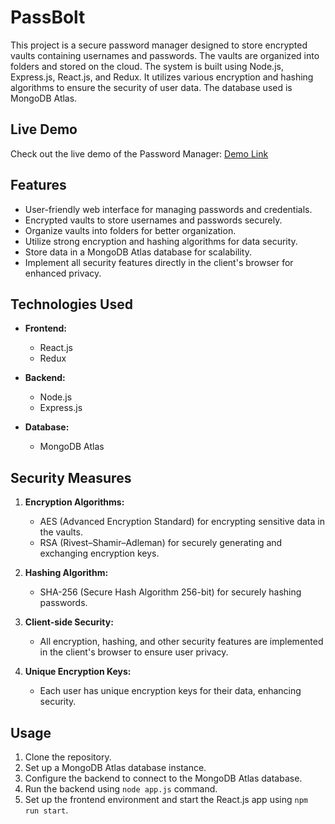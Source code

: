 # PassBolt

This project is a secure password manager designed to store encrypted vaults containing usernames and passwords. 
The vaults are organized into folders and stored on the cloud. The system is built using Node.js, Express.js, React.js, 
and Redux. It utilizes various encryption and hashing algorithms to ensure the security of user data. 
The database used is MongoDB Atlas.

## Live Demo

Check out the live demo of the Password Manager: [Demo Link](https://passbolt.netlify.app/)

## Features

- User-friendly web interface for managing passwords and credentials.
- Encrypted vaults to store usernames and passwords securely.
- Organize vaults into folders for better organization.
- Utilize strong encryption and hashing algorithms for data security.
- Store data in a MongoDB Atlas database for scalability.
- Implement all security features directly in the client's browser for enhanced privacy.

## Technologies Used

- **Frontend:**
  - React.js
  - Redux

- **Backend:**
  - Node.js
  - Express.js

- **Database:**
  - MongoDB Atlas

## Security Measures

1. **Encryption Algorithms:**
   - AES (Advanced Encryption Standard) for encrypting sensitive data in the vaults.
   - RSA (Rivest–Shamir–Adleman) for securely generating and exchanging encryption keys.

2. **Hashing Algorithm:**
   - SHA-256 (Secure Hash Algorithm 256-bit) for securely hashing passwords.

3. **Client-side Security:**
   - All encryption, hashing, and other security features are implemented in the client's browser to ensure user privacy.

4. **Unique Encryption Keys:**
   - Each user has unique encryption keys for their data, enhancing security.

## Usage

1. Clone the repository.
2. Set up a MongoDB Atlas database instance.
3. Configure the backend to connect to the MongoDB Atlas database.
4. Run the backend using `node app.js` command.
5. Set up the frontend environment and start the React.js app using `npm run start`.
